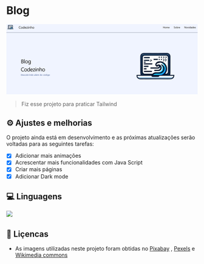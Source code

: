 # Blog

<div style= "margin-top: 8px">
  <img src="Assets/projeto.png" alt="Imagem do projeto">
</div>

> Fiz esse projeto para praticar Tailwind

## ⚙️ Ajustes e melhorias

O projeto ainda está em desenvolvimento e as próximas atualizações serão voltadas para as seguintes tarefas:

- [x] Adicionar mais animações
- [x] Acrescentar mais funcionalidades com Java Script
- [x] Criar mais páginas
- [x] Adicionar Dark mode

## 💻 Linguagens
<a href="https://skillicons.dev">
        <img src="https://skillicons.dev/icons?i=html,tailwind"/>
</a>



## 📝 Liçencas 
<ul> 
  <li> As imagens utilizadas neste projeto foram obtidas no <a href="https://pixabay.com/">Pixabay</a> , <a href="https://www.pexels.com/pt-br/">Pexels</a> e <a href="https://commons.wikimedia.org/wiki/Main_Page">Wikimedia commons</a></li>
</ul>

